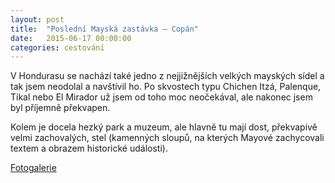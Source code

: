 ```yaml
---
layout: post
title:  "Poslední Mayská zastávka – Copán"
date:   2015-06-17 00:00:00
categories: cestování
---
```


V Hondurasu se nachází také jedno z nejjižnějších velkých mayských sídel a tak jsem neodolal a navštívil ho. Po skvostech typu Chichen Itzá, Palenque, Tikal nebo El Mirador už jsem od toho moc neočekával, ale nakonec jsem byl příjemně překvapen.

Kolem je docela hezký park a muzeum, ale hlavně tu mají dost, překvapivě velmi zachovalých, stel (kamenných sloupů, na kterých Mayové zachycovali textem a obrazem historické události).

[Fotogalerie]

[Fotogalerie]: https://goo.gl/photos/k13dBGnsFwFCJBEW9
